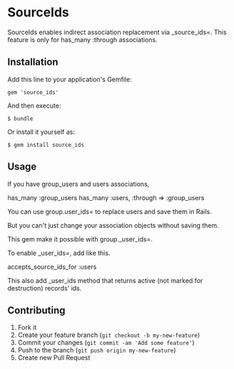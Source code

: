 # SourceIds

SourceIds enables indirect association replacement via _source_ids=.
This feature is only for has_many :through associations.

## Installation

Add this line to your application's Gemfile:

    gem 'source_ids'

And then execute:

    $ bundle

Or install it yourself as:

    $ gem install source_ids

## Usage

If you have group_users and users associations,

 has_many :group_users
 has_many :users, :through => :group_users

You can use group.user_ids= to replace users and save them in Rails.

But you can't just change your association objects without saving them.

This gem make it possible with group._user_ids=.

To enable _user_ids=, add like this.

 accepts_source_ids_for :users

This also add _user_ids method that returns active (not marked for destruction) records' ids.

## Contributing

1. Fork it
2. Create your feature branch (`git checkout -b my-new-feature`)
3. Commit your changes (`git commit -am 'Add some feature'`)
4. Push to the branch (`git push origin my-new-feature`)
5. Create new Pull Request
